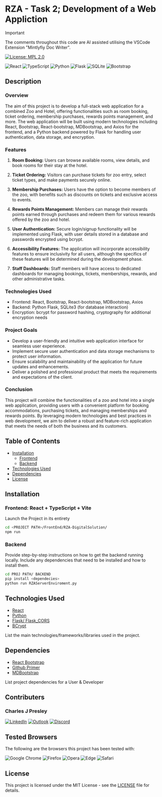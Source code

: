 # RZA - Task 2; Development of a Web Appliction

> [!IMPORTANT]  
> The comments throughout this code are AI assisted utilising the VSCode Extension "Mintlyfiy Doc Writer".

[![License: MPL 2.0](https://img.shields.io/badge/License-MPL_2.0-brightgreen.svg)](https://opensource.org/licenses/MPL-2.0)

![React](https://img.shields.io/badge/react-%2320232a.svg?style=for-the-badge&logo=react&logoColor=%2361DAFB)
![TypeScript](https://img.shields.io/badge/typescript-%23007ACC.svg?style=for-the-badge&logo=typescript&logoColor=white)
![Python](https://img.shields.io/badge/python-3670A0?style=for-the-badge&logo=python&logoColor=ffdd54)
![Flask](https://img.shields.io/badge/flask-%23000.svg?style=for-the-badge&logo=flask&logoColor=white)
![SQLite](https://img.shields.io/badge/sqlite-%2307405e.svg?style=for-the-badge&logo=sqlite&logoColor=white)
![Bootstrap](https://img.shields.io/badge/bootstrap-%238511FA.svg?style=for-the-badge&logo=bootstrap&logoColor=white)

## Description

### Overview

The aim of this project is to develop a full-stack web application for a combined Zoo and Hotel, offering functionalities such as room booking, ticket ordering, membership purchases, rewards points management, and more. The web application will be built using modern technologies including React, Bootstrap, React-bootstrap, MDBootstrap, and Axios for the frontend, and a Python backend powered by Flask for handling user authentication, data storage, and encryption.

### Features

1. **Room Booking:** Users can browse available rooms, view details, and book rooms for their stay at the hotel.

2. **Ticket Ordering:** Visitors can purchase tickets for zoo entry, select ticket types, and make payments securely online.

3. **Membership Purchases:** Users have the option to become members of the zoo, with benefits such as discounts on tickets and exclusive access to events.

4. **Rewards Points Management:** Members can manage their rewards points earned through purchases and redeem them for various rewards offered by the zoo and hotel.

5. **User Authentication:** Secure login/signup functionality will be implemented using Flask, with user details stored in a database and passwords encrypted using bcrypt.

6. **Accessibility Features:** The application will incorporate accessibility features to ensure inclusivity for all users, although the specifics of these features will be determined during the development phase.

7. **Staff Dashboards:** Staff members will have access to dedicated dashboards for managing bookings, tickets, memberships, rewards, and other administrative tasks.

### Technologies Used

- Frontend: React, Bootstrap, React-bootstrap, MDBootstrap, Axios
- Backend: Python Flask, SQLite3 (for database interaction)
- Encryption: bcrypt for password hashing, cryptography for additional encryption needs

### Project Goals

- Develop a user-friendly and intuitive web application interface for seamless user experience.
- Implement secure user authentication and data storage mechanisms to protect user information.
- Ensure scalability and maintainability of the application for future updates and enhancements.
- Deliver a polished and professional product that meets the requirements and expectations of the client.

### Conclusion

This project will combine the functionalities of a zoo and hotel into a single web application, providing users with a convenient platform for booking accommodations, purchasing tickets, and managing memberships and rewards points. By leveraging modern technologies and best practices in web development, we aim to deliver a robust and feature-rich application that meets the needs of both the business and its customers.

## Table of Contents

- [Installation](#installation)
  - [Frontend](#frontend)
  - [Backend](#backend)
- [Technologies Used](#technologies-used)
- [Dependencies](#dependencies)
- [License](#license)

## Installation

### Frontend: React + TypeScript + Vite

Launch the Project in its entirety

```bash
cd <PROJECT PATH>/FrontEnd/RZA-DigitalSolution/
npm run
```

### Backend

Provide step-by-step instructions on how to get the backend running locally. Include any dependencies that need to be installed and how to install them.

```bash
cd PROJ PATH/ BACKEND
pip install <dependecies>
python run RZAServerEnviroment.py
```

## Technologies Used

- [React](https://reactjs.org/)
- [Python](https://www.python.org/)
- [Flask/ Flask_CORS](https://flask.palletsprojects.com/en/3.0.x/)
- [BCrypt](https://pypi.org/project/bcrypt/)

List the main technologies/frameworks/libraries used in the project.

## Dependencies

- [React Bootstrap](https://react-bootstrap.netlify.app/)
- [Github Primer](https://primer.style/)
- [MDBootstrap](https://mdbootstrap.com/docs/react/)

List project dependencies for a User & Developer

## Contributers

### Charles J Presley

[![LinkedIn](https://img.shields.io/badge/linkedin-%230077B5.svg?style=for-the-badge&logo=linkedin&logoColor=white)](https://www.linkedin.com/in/cjpresley/)
[![Outlook](https://img.shields.io/badge/Microsoft_Outlook-0078D4?style=for-the-badge&logo=microsoft-outlook&logoColor=white)](charlespresley2006@outlook.com) [![Discord](https://img.shields.io/badge/Discord-%235865F2.svg?style=for-the-badge&logo=discord&logoColor=white)](https://discord.gg/3zTkHD6v)

## Tested Browsers

The following are the browsers this project has been tested with:

![Google Chrome](https://img.shields.io/badge/Google%20Chrome-4285F4?style=for-the-badge&logo=GoogleChrome&logoColor=white)
![Firefox](https://img.shields.io/badge/Firefox-FF7139?style=for-the-badge&logo=Firefox-Browser&logoColor=white)
![Opera](https://img.shields.io/badge/Opera-FF1B2D?style=for-the-badge&logo=Opera&logoColor=white)
![Edge](https://img.shields.io/badge/Edge-0078D7?style=for-the-badge&logo=Microsoft-edge&logoColor=white)
![Safari](https://img.shields.io/badge/Safari-000000?style=for-the-badge&logo=Safari&logoColor=white)

## License

This project is licensed under the MIT License - see the [LICENSE](LICENSE) file for details.
